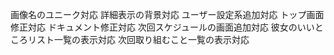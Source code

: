 画像名のユニーク対応
詳細表示の背景対応
ユーザー設定系追加対応
トップ画面修正対応
ドキュメント修正対応
次回スケジュールの画面追加対応
彼女のいいところリスト一覧の表示対応
次回取り組むこと一覧の表示対応
